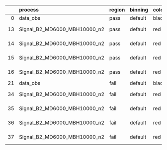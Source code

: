 |    | process                      | region   | binning   | color   | process_type   |   scale | variation   | source_filename                                                       | source_histname    | alias                        | title     |   combine_idx |     lnN |   shapes | syst_type   | direction   | variation_alias   |
|---:|:-----------------------------|:---------|:----------|:--------|:---------------|--------:|:------------|:----------------------------------------------------------------------|:-------------------|:-----------------------------|:----------|--------------:|--------:|---------:|:------------|:------------|:------------------|
|  0 | data_obs                     | pass     | default   | black   | DATA           |       1 | nominal     | ./histograms_for_2DAlphabet_v18//BH_Data.root                         | hpass              | Data                         | Data      |           nan | nan     |      nan | nan         | nan         | nan               |
| 13 | Signal_B2_MD6000_MBH10000_n2 | pass     | default   | red     | SIGNAL         |       1 | lumi        | ./histograms_for_2DAlphabet_v18//BH_Signal_B2_MD6000_MBH10000_n2.root | hpass              | Signal_B2_MD6000_MBH10000_n2 | BH signal |           nan |   1.016 |      nan | lnN         | nan         | nan               |
| 14 | Signal_B2_MD6000_MBH10000_n2 | pass     | default   | red     | SIGNAL         |       1 | SVM         | ./histograms_for_2DAlphabet_v18//BH_Signal_B2_MD6000_MBH10000_n2.root | hpass_SVMsyst_up   | Signal_B2_MD6000_MBH10000_n2 | BH signal |           nan | nan     |        1 | shapes      | Up          | SVMsyst           |
| 15 | Signal_B2_MD6000_MBH10000_n2 | pass     | default   | red     | SIGNAL         |       1 | SVM         | ./histograms_for_2DAlphabet_v18//BH_Signal_B2_MD6000_MBH10000_n2.root | hpass_SVMsyst_down | Signal_B2_MD6000_MBH10000_n2 | BH signal |           nan | nan     |        1 | shapes      | Down        | SVMsyst           |
| 16 | Signal_B2_MD6000_MBH10000_n2 | pass     | default   | red     | SIGNAL         |       1 | nominal     | ./histograms_for_2DAlphabet_v18//BH_Signal_B2_MD6000_MBH10000_n2.root | hpass              | Signal_B2_MD6000_MBH10000_n2 | BH signal |           nan | nan     |      nan | nan         | nan         | nan               |
| 21 | data_obs                     | fail     | default   | black   | DATA           |       1 | nominal     | ./histograms_for_2DAlphabet_v18//BH_Data.root                         | hfail              | Data                         | Data      |           nan | nan     |      nan | nan         | nan         | nan               |
| 34 | Signal_B2_MD6000_MBH10000_n2 | fail     | default   | red     | SIGNAL         |       1 | lumi        | ./histograms_for_2DAlphabet_v18//BH_Signal_B2_MD6000_MBH10000_n2.root | hfail              | Signal_B2_MD6000_MBH10000_n2 | BH signal |           nan |   1.016 |      nan | lnN         | nan         | nan               |
| 35 | Signal_B2_MD6000_MBH10000_n2 | fail     | default   | red     | SIGNAL         |       1 | SVM         | ./histograms_for_2DAlphabet_v18//BH_Signal_B2_MD6000_MBH10000_n2.root | hfail_SVMsyst_up   | Signal_B2_MD6000_MBH10000_n2 | BH signal |           nan | nan     |        1 | shapes      | Up          | SVMsyst           |
| 36 | Signal_B2_MD6000_MBH10000_n2 | fail     | default   | red     | SIGNAL         |       1 | SVM         | ./histograms_for_2DAlphabet_v18//BH_Signal_B2_MD6000_MBH10000_n2.root | hfail_SVMsyst_down | Signal_B2_MD6000_MBH10000_n2 | BH signal |           nan | nan     |        1 | shapes      | Down        | SVMsyst           |
| 37 | Signal_B2_MD6000_MBH10000_n2 | fail     | default   | red     | SIGNAL         |       1 | nominal     | ./histograms_for_2DAlphabet_v18//BH_Signal_B2_MD6000_MBH10000_n2.root | hfail              | Signal_B2_MD6000_MBH10000_n2 | BH signal |           nan | nan     |      nan | nan         | nan         | nan               |